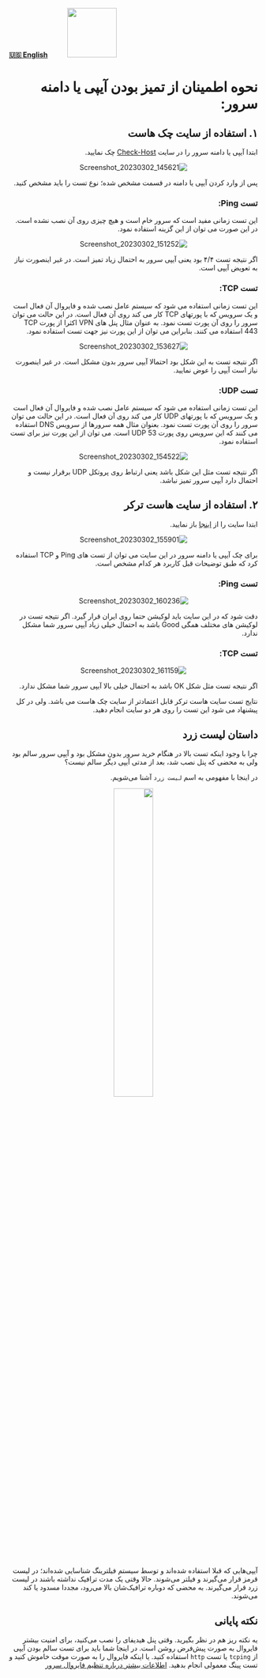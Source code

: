 [**🇺🇸 English**](https://github.com/hiddify/hiddify-config/wiki/How-to-make-sure-the-server's-IP-or-domain-is-clean)&nbsp;&nbsp;&nbsp;&nbsp;&nbsp;&nbsp;&nbsp;&nbsp;&nbsp;&nbsp;<a href="https://github.com/hiddify/hiddify-config/wiki/%D9%87%D9%85%D9%87-%D8%A2%D9%85%D9%88%D8%B2%D8%B4%E2%80%8C%D9%87%D8%A7-%D9%88-%D9%88%DB%8C%D8%AF%D8%A6%D9%88%D9%87%D8%A7"><img width="100" src="https://github.com/hiddify/hiddify-config/assets/125398461/3704cd84-eee6-4c45-abe7-3c02936bbebb" /></a>

<div dir="rtl">

# نحوه اطمینان از تمیز بودن آیپی یا دامنه سرور:

## ۱. استفاده از سایت چک هاست
ابتدا آیپی یا دامنه سرور را در سایت [Check-Host](https://check-host.net/) چک نمایید.

<div align=center>

![Screenshot_20230302_145621](https://user-images.githubusercontent.com/125398461/222417159-c62e65e4-b67c-48ca-9f4b-8f1870276308.png)
</div>
پس از وارد کردن آیپی یا دامنه در قسمت مشخص شده؛ نوع تست را باید مشخص کنید.

### تست Ping:
این تست زمانی مفید است که سرور خام است و هیچ چیزی روی آن نصب نشده است. در این صورت می توان از این گزینه استفاده نمود.

<div align=center>

![Screenshot_20230302_151252](https://user-images.githubusercontent.com/125398461/222420082-2a380c2f-803e-4426-a529-8c09b997c76a.png)
</div>
اگر نتیجه تست ۴/۴ بود یعنی آیپی سرور به احتمال زیاد تمیز است. در غیر اینصورت نیاز به تعویض آیپی است.

### تست TCP:
 این تست زمانی استفاده می شود که سیستم عامل نصب شده و فایروال آن فعال است و یک سرویس که با پورتهای TCP کار می کند روی آن فعال است. در این حالت می توان سرور را روی آن پورت تست نمود. به عنوان مثال پنل های VPN اکثرا از پورت TCP 443 استفاده می کنند. بنابراین می توان از این پورت نیز جهت تست استفاده نمود.

<div align=center>

![Screenshot_20230302_153627](https://user-images.githubusercontent.com/125398461/222426843-82605bb3-d51e-407a-8d92-90bddef896ba.png)
</div>

اگر نتیجه تست به این شکل بود احتمالا آیپی سرور بدون مشکل است. در غیر اینصورت نیاز است آیپی را عوض نمایید.
### تست UDP:
 این تست زمانی استفاده می شود که سیستم عامل نصب شده و فایروال آن فعال است و یک سرویس که با پورتهای UDP کار می کند روی آن فعال است. در این حالت می توان سرور را روی آن پورت تست نمود. بعنوان مثال همه سرورها از سرویس DNS استفاده می کنند که این سرویس روی پورت UDP 53 است. می توان از این پورت نیز برای تست استفاده نمود.

<div align=center>

![Screenshot_20230302_154522](https://user-images.githubusercontent.com/125398461/222426567-20464d00-cb53-4d8d-87f3-6ab28a45bce3.png)
</div>

اگر نتیجه تست مثل این شکل باشد یعنی ارتباط روی پروتکل UDP برقرار نیست و احتمال دارد آیپی سرور تمیز نباشد.


## ۲. استفاده از سایت هاست ترکر
ابتدا سایت را از [اینجا](https://www.host-tracker.com/en/ic) باز نمایید.

<div align=center>

![Screenshot_20230302_155901](https://user-images.githubusercontent.com/125398461/222429170-dbe08724-771e-4910-bbd4-19e3b5bc78f8.png)
</div>

برای چک آیپی یا دامنه سرور در این سایت می توان از تست های Ping و TCP استفاده کرد که طبق توضیحات قبل کاربرد هر کدام مشخص است.

### تست Ping:

<div align=center>

![Screenshot_20230302_160236](https://user-images.githubusercontent.com/125398461/222430534-01d5f14e-bf3e-421e-93f5-832ac68307ab.png)
</div>

دقت شود که در این سایت باید لوکیشن حتما روی ایران قرار گیرد.
اگر نتیجه تست در لوکیشن های مختلف همگی Good باشد به احتمال خیلی زیاد آیپی سرور شما مشکل ندارد.

### تست TCP:

<div align=center>

![Screenshot_20230302_161159](https://user-images.githubusercontent.com/125398461/222432212-4a496ba1-aa71-4841-949c-449636b94d84.png)

</div>
اگر نتیجه تست مثل شکل OK باشد به احتمال خیلی بالا آیپی سرور شما مشکل ندارد.


نتایج تست سایت هاست ترکر قابل اعتمادتر از سایت چک هاست می باشد. ولی در کل پیشنهاد می شود این تست را روی هر دو سایت انجام دهید.

## داستان لیست زرد

چرا با وجود اینکه تست بالا در هنگام خرید سرور بدون مشکل بود و آیپی سرور سالم بود ولی به محضی که پنل نصب شد، بعد از مدتی آیپی دیگر سالم نیست؟ 

در اینجا با مفهومی به اسم `لیست زرد` آشنا می‌شویم.

<div align=center>

<img width=40% src="https://github.com/hiddify/hiddify-config/assets/125398461/242a64b6-8075-4892-bb0f-de13b158a33a" />
</div>

آیپی‌هایی که قبلا استفاده شده‌اند و توسط سیستم فیلترینگ شناسایی شده‌اند؛ در لیست قرمز قرار می‌گیرند و فیلتر می‌شوند. حالا وقتی یک مدت ترافیک نداشته باشند در لیست زرد قرار می‌گیرند. به محضی که دوباره ترافیک‌شان بالا می‌رود، مجددا مسدود یا کند می‌شوند.

## نکته پایانی
یه نکته ریز هم در نظر بگیرید. وقتی پنل هیدیفای را نصب می‌کنید، برای امنیت بیشتر فایروال به صورت پیش‌فرض روشن است. در اینجا شما باید برای تست سالم بودن آیپی از `tcping` یا تست `http` استفاده کنید. یا اینکه فایروال را به صورت موقت خاموش کنید و تست پینگ معمولی انجام بدهید. [اطلاعات بیشتر درباره تنظیم فایروال سرور](https://github.com/hiddify/hiddify-config/wiki/%D8%A2%D9%85%D9%88%D8%B2%D8%B4-%D8%AA%D9%86%D8%B8%DB%8C%D9%85-%D9%81%D8%A7%DB%8C%D8%B1%D9%88%D8%A7%D9%84-%D8%AF%D8%B1-%D9%BE%D9%86%D9%84-%D9%87%DB%8C%D8%AF%DB%8C%D9%81%D8%A7%DB%8C)